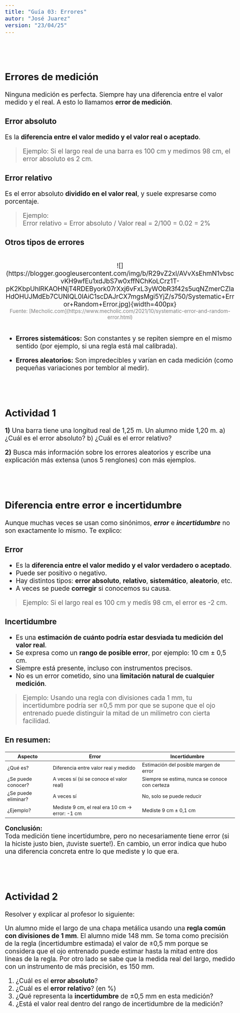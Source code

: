 ```yaml
---
title: "Guía 03: Errores"
autor: "José Juarez"
version: "23/04/25"
---
```


<span hidden>Local path of the file: "H:/im/dmec4/"</span>
<span hidden>Local path of images: "H:/im/dmec4/_i/"</span>


<br><br>


## Errores de medición

Ninguna medición es perfecta. Siempre hay una diferencia entre el valor medido y el real. A esto lo llamamos **error de medición**.

### Error absoluto

Es la **diferencia entre el valor medido y el valor real o aceptado**.

> Ejemplo: Si el largo real de una barra es 100 cm y medimos 98 cm, el error absoluto es 2 cm.

### Error relativo

Es el error absoluto **dividido en el valor real**, y suele expresarse como porcentaje.

> Ejemplo:  
> Error relativo = Error absoluto / Valor real = 2/100 = 0.02 = 2%

### Otros tipos de errores

<br>

<center>![](https://blogger.googleusercontent.com/img/b/R29vZ2xl/AVvXsEhmN1vbscvKH9wfEu1xdJbS7w0xffNChKoLCrz1T-pK2KbpUhlRKAOHNjT4RDEByork07rXxj6vFxL3yWObR3f42s5uqNZmerCZlaHdOHUJMdEb7CUNlQL0lAiC1scDAJrCX7mgsMgi5YjZ/s750/Systematic+Error+Random+Error.jpg){width=400px}</center>
<center><span class="grey3 size80">Fuente: [Mecholic.com](https://www.mecholic.com/2021/10/systematic-error-and-random-error.html)</span></center>

<br>

- **Errores sistemáticos:** Son constantes y se repiten siempre en el mismo sentido (por ejemplo, si una regla está mal calibrada).

- **Errores aleatorios:** Son impredecibles y varían en cada medición (como pequeñas variaciones por temblor al medir).


<br><br>


## Actividad 1

**1)** Una barra tiene una longitud real de 1,25 m. Un alumno mide 1,20 m. a) ¿Cuál es el error absoluto? b) ¿Cuál es el error relativo?

**2)** Busca más información sobre los errores aleatorios y escribe una explicación más extensa (unos 5 renglones) con más ejemplos.


<br><br>


## Diferencia entre error e incertidumbre

Aunque muchas veces se usan como sinónimos, **_error_** e **_incertidumbre_** no son exactamente lo mismo. Te explico:

### Error

- Es la **diferencia entre el valor medido y el valor verdadero o aceptado**.
- Puede ser positivo o negativo.
- Hay distintos tipos: **error absoluto**, **relativo**, **sistemático**, **aleatorio**, etc.
- A veces se puede **corregir** si conocemos su causa.

> Ejemplo: Si el largo real es 100 cm y medís 98 cm, el error es -2 cm.

### Incertidumbre

- Es una **estimación de cuánto podría estar desviada tu medición del valor real**.
- Se expresa como un **rango de posible error**, por ejemplo: 10 cm ± 0,5 cm.
- Siempre está presente, incluso con instrumentos precisos.
- No es un error cometido, sino una **limitación natural de cualquier medición**.

> Ejemplo: Usando una regla con divisiones cada 1 mm, tu incertidumbre podría ser ±0,5 mm por que se supone que el ojo entrenado puede distinguir la mitad de un milímetro con cierta facilidad.

### En resumen:

| Aspecto        | Error                         | Incertidumbre                            |
|----------------|-------------------------------|-------------------------------------------|
| ¿Qué es?       | Diferencia entre valor real y medido | Estimación del posible margen de error |
| ¿Se puede conocer? | A veces sí (si se conoce el valor real) | Siempre se estima, nunca se conoce con certeza |
| ¿Se puede eliminar? | A veces sí                 | No, solo se puede reducir                  |
| ¿Ejemplo?      | Mediste 9 cm, el real era 10 cm → error: -1 cm | Mediste 9 cm ± 0,1 cm                     |

**Conclusión:**  
Toda medición tiene incertidumbre, pero no necesariamente tiene error (si la hiciste justo bien, ¡tuviste suerte!). En cambio, un error indica que hubo una diferencia concreta entre lo que mediste y lo que era.


<br><br>


## Actividad 2

Resolver y explicar al profesor lo siguiente:

Un alumno mide el largo de una chapa metálica usando una **regla común con divisiones de 1 mm**. El alumno mide 148 mm. Se toma como precisión de la regla (incertidumbre estimada) el valor de ±0,5 mm porque se considera que el ojo entrenado puede estimar hasta la mitad entre dos líneas de la regla. Por otro lado se sabe que la medida real del largo, medido con un instrumento de más precisión, es 150 mm. 

1. ¿Cuál es el **error absoluto**?  
2. ¿Cuál es el **error relativo**? (en %)  
3. ¿Qué representa la **incertidumbre** de ±0,5 mm en esta medición?  
4. ¿Está el valor real dentro del rango de incertidumbre de la medición?



</div>
<!-- HTML style definitions -->
<style>
/* Colors */
.grey1 {color: #b3b3b3;} /* my light-grey */
.grey2 {color: #999999;} /* my middle-grey */
.grey3 {color: #808080;} /* my dark-grey */
.blue1 {color: #6495ed;} /* nvim blue */
.blue2 {color: #276cdf;} /* Andrew Ng Blue */
.sky1 {color: #7dbed8;} /* nvim sky */
.sky2 {color: #27a2db;}   /* my sky */
.green {color: #81b524;} /* my green */
.red1 {color: #ec5469;} /* my coral-red */
.red2 {color: #f44336;} /* my red */
.rose {color: #ec9998:} /* nvim rose */
.gold {color: #df9d43;} /* Andrew Ng gold */
.orange1 {color: #fda556;} /* nvim orange */
.orange2 {color: #ff9505;} /*Andrew Ng orange */
.purple1 {color: #ff40ff;} /* Andrew Ng purple */
.purple2 {color: #d164d7;} /* Andrew Ng purple */
/* Font Size */
.size90 {font-size: 0.9em;}
.size85 {font-size: 0.85em;}
.size80 {font-size: 0.8em;}
.size70 {font-size: 0.7em;}
/* Document General Font Size */
body {font-size: 1.3em;}
</style>
<!-- Use <span> inline and <div> with several lines --->
